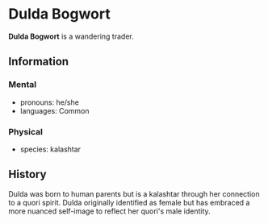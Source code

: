 # Dulda Bogwort

**Dulda Bogwort** is a wandering trader.

## Information

### Mental

- pronouns: he/she
- languages: Common

### Physical

- species: kalashtar

## History

Dulda was born to human parents but is a kalashtar through her connection to a quori spirit. Dulda originally identified as female but has embraced a more nuanced self-image to reflect her quori's male identity.

